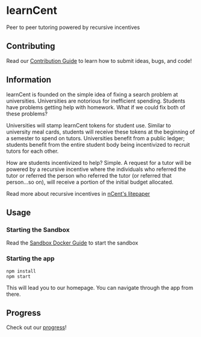 # learnCent
Peer to peer tutoring powered by recursive incentives

## Contributing
Read our [Contribution Guide](https://github.com/Wittiest/ncent.github.io/blob/master/hackCent/August2018/learnCent/docs/CONTRIBUTING.md) to learn how to submit ideas, bugs, and code!

## Information
learnCent is founded on the simple idea of fixing a search problem at universities. Universities are notorious for inefficient spending. Students have problems getting help with homework. What if we could fix both of these problems?

Universities will stamp learnCent tokens for student use. Similar to university meal cards, students will receive these tokens at the beginning of a semester to spend on tutors. Universities benefit from a public ledger; students benefit from the entire student body being incentivized to recruit tutors for each other.

How are students incentivized to help? Simple. A request for a tutor will be powered by a recursive incentive where the individuals who referred the tutor or referred the person who referred the tutor (or referred that person...so on), will receive a portion of the initial budget allocated.

Read more about recursive incentives in [nCent's litepaper](https://ncent.io/Applications/landingPage/LitePaper.pdf)
## Usage

### Starting the Sandbox
Read the [Sandbox Docker Guide](https://github.com/Wittiest/ncent.github.io/blob/master/Sandbox/Sandbox%20API/README.md) to start the sandbox

### Starting the app
```
npm install
npm start
```
This will lead you to our homepage. You can navigate through the app from there.

## Progress
Check out our [progress](https://github.com/Wittiest/ncent.github.io/blob/master/hackCent/August2018/learnCent/docs/PROGRESS.md)!
